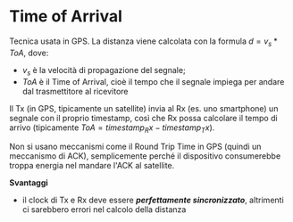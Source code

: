 # Time of Arrival

Tecnica usata in GPS. La distanza viene calcolata con la formula $d = v_s * ToA$, dove:
- $v_s$ è la velocità di propagazione del segnale;
- $ToA$ è il Time of Arrival, cioè il tempo che il segnale impiega per andare dal trasmettitore al ricevitore

Il Tx (in GPS, tipicamente un satellite) invia al Rx (es. uno smartphone) un segnale con il proprio timestamp, così che Rx possa calcolare il tempo di arrivo (tipicamente $ToA = timestamp_Rx - timestamp_Tx$).

Non si usano meccanismi come il Round Trip Time in GPS (quindi un meccanismo di ACK), semplicemente perché il dispositivo consumerebbe troppa energia nel mandare l'ACK al satellite.

**Svantaggi**
- il clock di Tx e Rx deve essere ***perfettamente sincronizzato***, altrimenti ci sarebbero errori nel calcolo della distanza